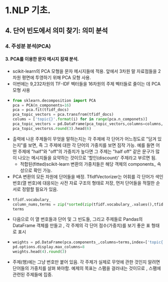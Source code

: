 # 1.NLP 기초.
## 4. 단어 빈도에서 의미 찾기: 의미 분석
### 4. 주성분 분석(PCA)
#### 3. PCA를 이용한 문자 메시지 잠재 분석.
- scikit-learn의 PCA 모형을 문자 메시지들에 적용. 앞에서 3차원 말 자료점들을 2차원 평면에 투영하기 위해 PCA 모형 사용.
- 이번에는 9,232차원의 TF-IDF 벡터들을 16차원의 주제 벡터들로 줄이는 데 PCA 모형 사용
- ```python
  from sklearn.decomposition import PCA
  pca = PCA(n_components=16)
  pca = pca.fit(tfidf_docs)
  pca_topic_vectors = pca.transfrom(tfidf_docs)
  colums = ['topic{}'.format(i) for in range(pca.n_componets)]
  pca_topic_vectors = pd.DataFrame(pca_topic_vectors,columns=columns, index=index)
  pca_topic_vectorss.round(3).head(6)
  ```
- 출력에 나온 주제들이 무엇을 말하는지는 각 주제에 각 단어가 어느정도로 "담겨 있는지"를 보면, 즉 그 주제에 대한 각 단어의 가중치를 보면 짐작 가능. 예를 들면 어떤 주제에 "half"와 "off"의 가중치가 높다면 그 주제는 "half off" 같은 문구가 많이 나오는 메시지들을 요약하는 것이므로 '할인(discount)' 주제라고 부르면 됨.
  - 적합된(fitted)scikit-learn 변환의 가중치들은 해당 객체의 components_ 속성으로 확인 가능.
- PCA 변환의 모든 차원에 단어들을 배정. TfidfVectorizer는 어휘를 각 단어가 색인 번호(열 번호)에 대응되는 사전 자료 구조의 형태로 저장, 먼저 단어들을 적절한 순서로 정렬할 필요가 있음.
- ```python
  tfidf.vocabulary_
  column_nums,terms = zip(*sorted(zip(tfidf.vocabulary_.values(),tfidf.vocabulary_.keys())))
  terms
  ```
- 다음으로 이 열 번호들과 단어 및 그 빈도들, 그리고 주제들로 Pandas의 DataFrame 객체를 만들고 , 각 주제의 각 단어 점수(가중치)를 보기 좋은 표 형태로 표시
- ```python
  weights = pd.DataFrame(pca.components_,columns=terms,index=['topic{}'.format(i) for i in  range(16)])
  pd.options.display.max_columns=8
  weights.head(4).round(3)
  ```
- 주제(행)에는 그냥 번호만 붙어 있음. 각 주제가 실제로 무엇에 관한 것인지 알려면 단어들의 가중치를 살펴 봐야함. 예제의 목표는 스팸을 걸러내는 것이므로 , 스팸에 관련된 주제들에 집중.